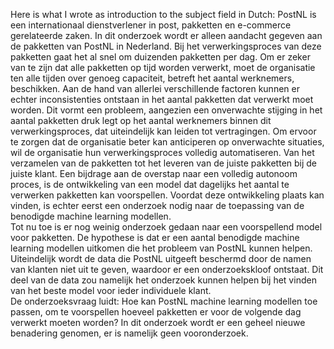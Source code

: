Here is what I wrote as introduction to the subject field in Dutch:
PostNL is een internationaal dienstverlener in post, pakketten en e-commerce gerelateerde zaken. In dit onderzoek wordt er alleen aandacht gegeven aan de pakketten van PostNL in Nederland. Bij het verwerkingsproces van deze pakketten gaat het al snel om duizenden pakketten per dag. Om er zeker van te zijn dat alle pakketten op tijd worden verwerkt, moet de organisatie ten alle tijden over genoeg capaciteit, betreft het aantal werknemers, beschikken. Aan de hand van allerlei verschillende factoren kunnen er echter inconsistenties ontstaan in het aantal pakketten dat verwerkt moet worden. Dit vormt een probleem, aangezien een onverwachte stijging in het aantal pakketten druk legt op het aantal werknemers binnen dit verwerkingsproces, dat uiteindelijk kan leiden tot vertragingen. 
Om ervoor te zorgen dat de organisatie beter kan anticiperen op onverwachte situaties, wil de organisatie hun verwerkingsproces volledig automatiseren. Van het verzamelen van de pakketten tot het leveren van de juiste pakketten bij de juiste klant. Een bijdrage aan de overstap naar een volledig autonoom proces, is de ontwikkeling van een model dat dagelijks het aantal te verwerken pakketten kan voorspellen. Voordat deze ontwikkeling plaats kan vinden, is echter eerst een onderzoek nodig naar de toepassing van de benodigde machine learning modellen.  
Tot nu toe is er nog weinig onderzoek gedaan naar een voorspellend model voor pakketten. De hypothese is dat er een aantal benodigde machine learning modellen uitkomen die het probleem van PostNL kunnen helpen. Uiteindelijk wordt de data die PostNL uitgeeft beschermd door de namen van klanten niet uit te geven, waardoor er een onderzoekskloof ontstaat. Dit deel van de data zou namelijk het onderzoek kunnen helpen bij het vinden van het beste model voor ieder individuele klant.  
De onderzoeksvraag luidt: Hoe kan PostNL machine learning modellen toe passen, om te voorspellen hoeveel pakketten er voor de volgende dag verwerkt moeten worden? 
In dit onderzoek wordt er een geheel nieuwe benadering genomen, er is namelijk geen vooronderzoek.  
